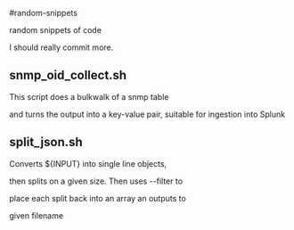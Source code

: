#random-snippets

random snippets of code

I should really commit more.

## snmp_oid_collect.sh

This script does a bulkwalk of a snmp table

and turns the output into a key-value pair, suitable for ingestion into Splunk

## split_json.sh

Converts ${INPUT} into single line objects,

then splits on a given size.   Then uses --filter to

place each split back into an array an outputs to 

given filename


